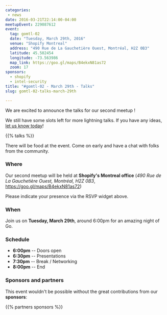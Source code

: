 ```yaml
---
categories:
 - news
date: 2016-03-21T22:14:00-04:00
meetupEvent: 229087612
event:
  tag: gomtl-02
  date: "Tuesday, March 29th, 2016"
  venue: "Shopify Montreal"
  address: "490 Rue de La Gauchetière Ouest, Montréal, H2Z 0B3"
  latitude: 45.502454
  longitude: -73.563986
  map_link: https://goo.gl/maps/B4ekxN81as72
  zoom: 17
sponsors:
  - shopify
  - intel-security
title: "#gomtl-02 - March 29th - Talks"
slug: gomtl-02-talks-march-29th

---
```


We are excited to announce the talks for our second meetup !

We still have some slots left for more lightning talks. If you have any ideas, <a
href="mailto:team@golangmontreal.org">let us know today</a>!

<!--more-->

{{% talks %}}

There will be food at the event. Come on early and have a chat with folks from
the community.


### Where

Our second meetup will be held at **Shopify's Montreal office**  (_490 Rue de La Gauchetière Ouest, Montréal, H2Z 0B3_, https://goo.gl/maps/B4ekxN81as72)

Please indicate your presence via the RSVP widget above.


### When

Join us on **Tuesday, March 29th**, around 6:00pm for an amazing night of Go.


### Schedule

* **6:00pm** -- Doors open
* **6:30pm** -- Presentations
* **7:30pm** -- Break / Networking
* **8:00pm** -- End


### Sponsors and partners

This event wouldn't be possible without the great contributions from our **sponsors**:

{{% partners sponsors %}}
